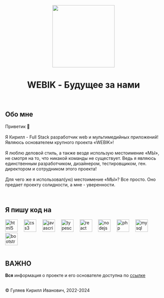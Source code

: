 <div align="center">
  <kbd><img height="200" src="https://gki-webik.ru/files/images/user_ico/Picsart_24-01-16_13-08-02-981%20-%2030.01.24%20-%201706621640%20-%2040831.png"  /></kbd>
</div>
<h1 align="center">WEBIK - Будущее за нами</h1>
<br>
<h2 style="text-align: left;">Обо мне</h2>
<p style="text-align: left;">Приветик 👋<br><br>Я Кирилл - Full Stack разработчик web и мультимедийных приложений! Являюсь основателем крупного проекта «WEBIK»!<br><br>Я люблю деловой стиль, а также везде использую местоимение «МЫ», не смотря на то, что никакой команды не существует. Ведь я являюсь единственным разработчиком, дизайнером, тестировщиком, ген. директором и сотрудником этого проекта!<br><br>Для чего же я использовал(ую) местоимение «МЫ»? Все просто. Оно предает проекту солидности, а мне - уверенности.</p>
<br>
<h2 style="text-align: left;">Я пишу код на</h2>
<div style="text-align: left;">
  <img src="https://cdn.jsdelivr.net/gh/devicons/devicon/icons/html5/html5-original.svg" height="40" alt="html5 logo"  />
  <img width="12" />
  <img src="https://cdn.jsdelivr.net/gh/devicons/devicon/icons/css3/css3-original.svg" height="40" alt="css3 logo"  />
  <img width="12" />
  <img src="https://cdn.jsdelivr.net/gh/devicons/devicon/icons/javascript/javascript-original.svg" height="40" alt="javascript logo"  />
  <img width="12" />
  <img src="https://cdn.jsdelivr.net/gh/devicons/devicon/icons/typescript/typescript-original.svg" height="40" alt="typescript logo"  />
  <img width="12" />
  <img src="https://cdn.jsdelivr.net/gh/devicons/devicon/icons/react/react-original.svg" height="40" alt="react logo"  />
  <img width="12" />
  <img src="https://cdn.jsdelivr.net/gh/devicons/devicon/icons/nodejs/nodejs-original.svg" height="40" alt="nodejs logo"  />
  <img width="12" />
  <img src="https://cdn.jsdelivr.net/gh/devicons/devicon/icons/php/php-original.svg" height="40" alt="php logo"  />
  <img width="12" />
  <img src="https://cdn.jsdelivr.net/gh/devicons/devicon/icons/mysql/mysql-original.svg" height="40" alt="mysql logo"  />
  <img width="12" />
  <img src="https://cdn.jsdelivr.net/gh/devicons/devicon/icons/bootstrap/bootstrap-original.svg" height="40" alt="bootstrap logo"  />
</div>
<br>
<h2>ВАЖНО</h2>
<p><b>Вся</b> информация о проекте и его основателе доступна по <a href="//gki-webik.ru/wk-data" target="_blank">ссылке</a></p>
<br>
© Гуляев Кирилл Иванович, 2022-2024
